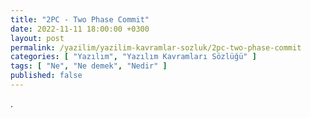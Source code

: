 ```yaml
---
title: "2PC - Two Phase Commit"
date: 2022-11-11 18:00:00 +0300
layout: post
permalink: /yazilim/yazilim-kavramlar-sozluk/2pc-two-phase-commit
categories: [ "Yazılım", "Yazılım Kavramları Sözlüğü" ]
tags: [ "Ne", "Ne demek", "Nedir" ]
published: false
---
```


.
